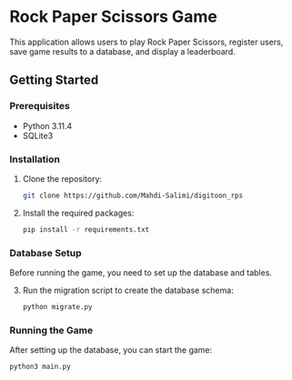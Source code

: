 # Rock Paper Scissors Game

This application allows users to play Rock Paper Scissors, register users, save game results to a database, and display a leaderboard.

## Getting Started

### Prerequisites

- Python 3.11.4
- SQLite3

### Installation

1. Clone the repository:

    ```bash
    git clone https://github.com/Mahdi-Salimi/digitoon_rps
    ```

2. Install the required packages:

    ```bash
    pip install -r requirements.txt
    ```

### Database Setup

Before running the game, you need to set up the database and tables.

3. Run the migration script to create the database schema:

    ```bash
    python migrate.py
    ```

### Running the Game

After setting up the database, you can start the game:

```bash
python3 main.py
